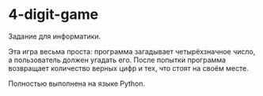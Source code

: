 # 4-digit-game
Задание для информатики.

Эта игра весьма проста: программа загадывает четырёхзначное число, а пользователь должен угадать его. После попытки программа возвращает количество верных цифр и тех, что стоят на своём месте.

Полностью выполнена на языке Python.
